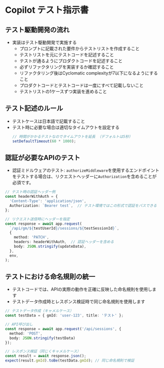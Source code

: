 # Copilot テスト指示書

## テスト駆動開発の流れ
- 実装はテスト駆動開発で実施する
  - プロンプトに記載された要件からテストリストを作成すること
  - テストリストを元にテストコードを記述すること
  - テストが通るようにプロダクトコードを記述すること
  - 必ずリファクタリングを実装するか確認すること
  - リファクタリング後はCyclomatic complexityが7以下になるようにすること
  - プロダクトコードとテストコードは一度にすべて記載しないこと
  - テストリストの1ケースずつ実装を進めること

## テスト記述のルール
- テストケースは日本語で記載すること
- テスト時に必要な場合は適切なタイムアウトを設定する
  ```typescript
  // 時間がかかるテストなのでタイムアウトを延長 （デフォルトは5秒）
  setDefaultTimeout(60 * 1000);
  ```

## 認証が必要なAPIのテスト
- 認証ミドルウェアのテスト: `authorizeMiddleware`を使用するエンドポイントをテストする場合は、リクエストヘッダーに`Authorization`を含めることが必須です。

```typescript
// テスト時の認証ヘッダー例
const headerWithAuth = {
  'Content-Type': 'application/json',
  Authorization: `Bearer test`,  // テスト環境ではこの形式で認証をパスできる
};

// リクエスト送信時にヘッダーを指定
const response = await app.request(
  `/api/gm/${testUserId}/sessions/${testSessionId}`,
  {
    method: 'PATCH',
    headers: headerWithAuth,  // 認証ヘッダーを含める
    body: JSON.stringify(updateData),
  },
  env,
);
```

## テストにおける命名規則の統一
- テストコードでは、APIの実際の動作を正確に反映した命名規則を使用します
- テストデータ作成時とレスポンス検証時で同じ命名規則を使用します

```typescript
// テストデータ作成（キャメルケース）
const testData = { gmId: 'user-123', title: 'テスト' };

// API呼び出し
const response = await app.request('/api/sessions', {
  method: 'POST',
  body: JSON.stringify(testData)
});

// レスポンス検証（同じくキャメルケース）
const result = await response.json();
expect(result.gmId).toBe(testData.gmId); // 同じ命名規則で検証
```
